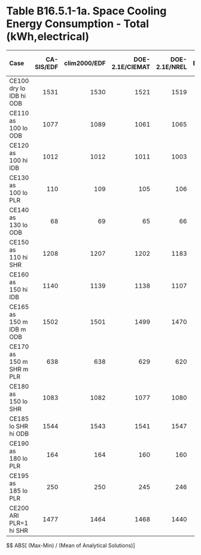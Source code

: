 # Table B16.5.1-1a. Space Cooling Energy Consumption - Total (kWh,electrical)
| Case                     | CA-SIS/EDF | clim2000/EDF | DOE-2.1E/CIEMAT | DOE-2.1E/NREL | EnergyPlus/GARD | TRNSYS-ideal/TUD | TRNSYS-real/TUD |     |  Min |  Max | Dev % $$ |     | Analytical/TUD | Analytical/HTAL1 | Analytical/HTAL2 |     | TEST 0.0.0 | 
|:------------------------ | ----------:| ------------:| ---------------:| -------------:| ---------------:| ----------------:| ---------------:| ---:| ----:| ----:| --------:| ---:| --------------:| ----------------:| ----------------:| ---:| ----------:| 
| CE100 dry lo IDB hi ODB  |       1531 |         1530 |            1521 |          1519 |            1520 |             1522 |            1512 |     | 1512 | 1531 |      1.2 |     |           1531 |             1531 |             1531 |     |       1521 | 
| CE110 as 100 lo ODB      |       1077 |         1089 |            1061 |          1065 |            1069 |             1067 |            1062 |     | 1061 | 1089 |      2.6 |     |           1076 |             1077 |             1077 |     |       1061 | 
| CE120 as 100 hi IDB      |       1012 |         1012 |            1011 |          1003 |            1006 |             1007 |            1002 |     | 1002 | 1012 |      1.0 |     |           1013 |             1011 |             1011 |     |       1011 | 
| CE130 as 100 lo PLR      |        110 |          109 |             105 |           106 |             109 |              109 |             110 |     |  105 |  110 |      4.3 |     |            111 |              110 |              110 |     |        105 | 
| CE140 as 130 lo ODB      |         68 |           69 |              65 |            66 |              68 |               68 |              69 |     |   65 |   69 |      5.8 |     |             69 |               68 |               68 |     |         65 | 
| CE150 as 110 hi SHR      |       1208 |         1207 |            1202 |          1183 |            1197 |             1199 |            1192 |     | 1183 | 1208 |      2.1 |     |           1206 |             1206 |             1206 |     |       1202 | 
| CE160 as 150 hi IDB      |       1140 |         1139 |            1138 |          1107 |            1132 |             1137 |            1133 |     | 1107 | 1140 |      2.9 |     |           1140 |             1139 |             1139 |     |       1138 | 
| CE165 as 150 m IDB m ODB |       1502 |         1501 |            1499 |          1470 |            1491 |             1500 |            1490 |     | 1470 | 1502 |      2.1 |     |           1498 |             1500 |             1500 |     |       1499 | 
| CE170 as 150 m SHR m PLR |        638 |          638 |             629 |           620 |             635 |              636 |             636 |     |  620 |  638 |      2.8 |     |            641 |              638 |              638 |     |        629 | 
| CE180 as 150 lo SHR      |       1083 |         1082 |            1077 |          1080 |            1082 |             1081 |            1080 |     | 1077 | 1083 |      0.5 |     |           1083 |             1082 |             1082 |     |       1077 | 
| CE185 lo SHR hi ODB      |       1544 |         1543 |            1541 |          1547 |            1540 |             1542 |            1538 |     | 1538 | 1547 |      0.6 |     |           1545 |             1543 |             1543 |     |       1541 | 
| CE190 as 180 lo PLR      |        164 |          164 |             160 |           160 |             164 |              164 |             165 |     |  160 |  165 |      3.1 |     |            165 |              164 |              164 |     |        160 | 
| CE195 as 185 lo PLR      |        250 |          250 |             245 |           246 |             250 |              250 |             252 |     |  245 |  252 |      2.7 |     |            252 |              250 |              250 |     |        245 | 
| CE200 ARI  PLR=1 hi SHR  |       1477 |         1464 |            1468 |          1440 |            1465 |             1480 |            1480 |     | 1440 | 1480 |      2.7 |     |           1476 |             1477 |             1477 |     |       1468 | 

$$ ABS[ (Max-Min) / (Mean of Analytical Solutions)]



